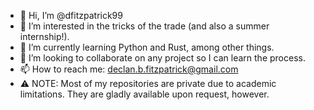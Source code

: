 - 👋 Hi, I’m @dfitzpatrick99
- 👀 I’m interested in the tricks of the trade (and also a summer internship!).
- 🌱 I’m currently learning Python and Rust, among other things.
- 💞️ I’m looking to collaborate on any project so I can learn the process.
- 📫 How to reach me: declan.b.fitzpatrick@gmail.com
- ⚠️ NOTE: Most of my repositories are private due to academic limitations. They are gladly available upon request, however.

<!---
dfitzpatrick99/dfitzpatrick99 is a ✨ special ✨ repository because its `README.md` (this file) appears on your GitHub profile.
You can click the Preview link to take a look at your changes.
--->
